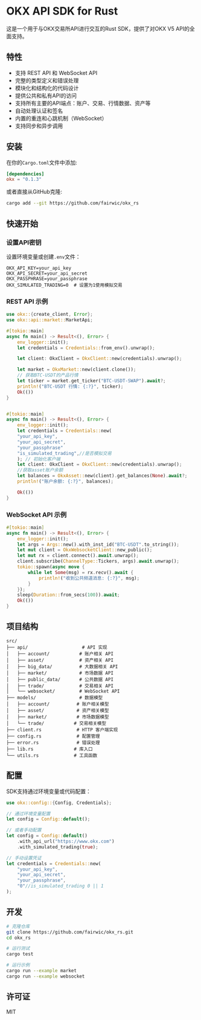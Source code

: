 # OKX API SDK for Rust

这是一个用于与OKX交易所API进行交互的Rust SDK，提供了对OKX V5 API的全面支持。

## 特性

- 支持 REST API 和 WebSocket API
- 完整的类型定义和错误处理
- 模块化和结构化的代码设计
- 提供公共和私有API的访问
- 支持所有主要的API端点：账户、交易、行情数据、资产等
- 自动处理认证和签名
- 内置的重连和心跳机制（WebSocket）
- 支持同步和异步调用

## 安装

在你的`Cargo.toml`文件中添加:

```toml
[dependencies]
okx = "0.1.3"
```

或者直接从GitHub克隆:

```bash
cargo add --git https://github.com/fairwic/okx_rs
```

## 快速开始

### 设置API密钥

设置环境变量或创建`.env`文件：

```dotenv
OKX_API_KEY=your_api_key
OKX_API_SECRET=your_api_secret
OKX_PASSPHRASE=your_passphrase
OKX_SIMULATED_TRADING=0  # 设置为1使用模拟交易
```

### REST API 示例

```rust
use okx::{create_client, Error};
use okx::api::market::MarketApi;

#[tokio::main]
async fn main() -> Result<(), Error> {
    env_logger::init();
    let credentials = Credentials::from_env().unwrap();

    let client: OkxClient = OkxClient::new(credentials).unwrap();

    let market = OkxMarket::new(client.clone());
    // 获取BTC-USDT的产品行情
    let ticker = market.get_ticker("BTC-USDT-SWAP").await?;
    println!("BTC-USDT 行情: {:?}", ticker);
    Ok(())
}


#[tokio::main]
async fn main() -> Result<(), Error> {
    env_logger::init();
    let credentials = Credentials::new(
    "your_api_key",
    "your_api_secret",
    "your_passphrase"
    "is_simulated_trading",//是否模拟交易
    ); // 初始化客户端
    let client: OkxClient = OkxClient::new(credentials).unwrap();
    //获取asset账户余额
    let balances = OkxAsset::new(client).get_balances(None).await?;
    println!("账户余额: {:?}", balances);

    Ok(())
}


```

### WebSocket API 示例

```rust
#[tokio::main]
async fn main() -> Result<(), Error> {
    env_logger::init();
    let args = Args::new().with_inst_id("BTC-USDT".to_string());
    let mut client = OkxWebsocketClient::new_public();
    let mut rx = client.connect().await.unwrap();
    client.subscribe(ChannelType::Tickers, args).await.unwrap();
    tokio::spawn(async move {
        while let Some(msg) = rx.recv().await {
            println!("收到公共频道消息: {:?}", msg);
        }
    });
    sleep(Duration::from_secs(100)).await;
    Ok(())
}

```

## 项目结构

```
src/
├── api/                    # API 实现
│   ├── account/           # 账户相关 API
│   ├── asset/             # 资产相关 API
│   ├── big_data/          # 大数据相关 API
│   ├── market/            # 市场数据 API
│   ├── public_data/       # 公共数据 API
│   ├── trade/             # 交易相关 API
│   └── websocket/         # WebSocket API
├── models/                # 数据模型
│   ├── account/          # 账户相关模型
│   ├── asset/            # 资产相关模型
│   ├── market/           # 市场数据模型
│   └── trade/           # 交易相关模型
├── client.rs             # HTTP 客户端实现
├── config.rs             # 配置管理
├── error.rs              # 错误处理
├── lib.rs               # 库入口
└── utils.rs             # 工具函数
```

## 配置

SDK支持通过环境变量或代码配置：

```rust
use okx::config::{Config, Credentials};

// 通过环境变量配置
let config = Config::default();

// 或者手动配置
let config = Config::default()
    .with_api_url("https://www.okx.com")
    .with_simulated_trading(true);

// 手动设置凭证
let credentials = Credentials::new(
    "your_api_key",
    "your_api_secret",
    "your_passphrase",
    "0"//is_simulated_trading 0 || 1
);
```

## 开发

```bash
# 克隆仓库
git clone https://github.com/fairwic/okx_rs.git
cd okx_rs

# 运行测试
cargo test

# 运行示例
cargo run --example market
cargo run --example websocket
```

## 许可证

MIT